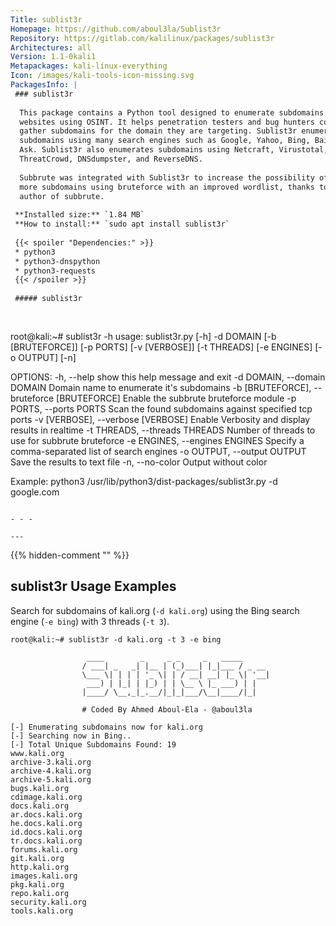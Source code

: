 ```yaml
---
Title: sublist3r
Homepage: https://github.com/aboul3la/Sublist3r
Repository: https://gitlab.com/kalilinux/packages/sublist3r
Architectures: all
Version: 1.1-0kali1
Metapackages: kali-linux-everything 
Icon: /images/kali-tools-icon-missing.svg
PackagesInfo: |
 ### sublist3r
 
  This package contains a Python tool designed to enumerate subdomains of
  websites using OSINT. It helps penetration testers and bug hunters collect and
  gather subdomains for the domain they are targeting. Sublist3r enumerates
  subdomains using many search engines such as Google, Yahoo, Bing, Baidu, and
  Ask. Sublist3r also enumerates subdomains using Netcraft, Virustotal,
  ThreatCrowd, DNSdumpster, and ReverseDNS.
   
  Subbrute was integrated with Sublist3r to increase the possibility of finding
  more subdomains using bruteforce with an improved wordlist, thanks to TheRook,
  author of subbrute.
 
 **Installed size:** `1.84 MB`  
 **How to install:** `sudo apt install sublist3r`  
 
 {{< spoiler "Dependencies:" >}}
 * python3
 * python3-dnspython
 * python3-requests
 {{< /spoiler >}}
 
 ##### sublist3r
 
 
 ```
 root@kali:~# sublist3r -h
 usage: sublist3r.py [-h] -d DOMAIN [-b [BRUTEFORCE]] [-p PORTS] [-v [VERBOSE]]
                     [-t THREADS] [-e ENGINES] [-o OUTPUT] [-n]
 
 OPTIONS:
   -h, --help            show this help message and exit
   -d DOMAIN, --domain DOMAIN
                         Domain name to enumerate it's subdomains
   -b [BRUTEFORCE], --bruteforce [BRUTEFORCE]
                         Enable the subbrute bruteforce module
   -p PORTS, --ports PORTS
                         Scan the found subdomains against specified tcp ports
   -v [VERBOSE], --verbose [VERBOSE]
                         Enable Verbosity and display results in realtime
   -t THREADS, --threads THREADS
                         Number of threads to use for subbrute bruteforce
   -e ENGINES, --engines ENGINES
                         Specify a comma-separated list of search engines
   -o OUTPUT, --output OUTPUT
                         Save the results to text file
   -n, --no-color        Output without color
 
 Example: python3 /usr/lib/python3/dist-packages/sublist3r.py -d google.com
 ```
 
 - - -
 
---
```

{{% hidden-comment "<!--Do not edit anything above this line-->" %}}

## sublist3r Usage Examples

Search for subdomains of kali.org (`-d kali.org`) using the Bing search engine (`-e bing`) with 3 threads (`-t 3`).

```
root@kali:~# sublist3r -d kali.org -t 3 -e bing

                 ____        _     _ _     _   _____
                / ___| _   _| |__ | (_)___| |_|___ / _ __
                \___ \| | | | '_ \| | / __| __| |_ \| '__|
                 ___) | |_| | |_) | | \__ \ |_ ___) | |
                |____/ \__,_|_.__/|_|_|___/\__|____/|_|

                # Coded By Ahmed Aboul-Ela - @aboul3la

[-] Enumerating subdomains now for kali.org
[-] Searching now in Bing..
[-] Total Unique Subdomains Found: 19
www.kali.org
archive-3.kali.org
archive-4.kali.org
archive-5.kali.org
bugs.kali.org
cdimage.kali.org
docs.kali.org
ar.docs.kali.org
he.docs.kali.org
id.docs.kali.org
tr.docs.kali.org
forums.kali.org
git.kali.org
http.kali.org
images.kali.org
pkg.kali.org
repo.kali.org
security.kali.org
tools.kali.org
```
